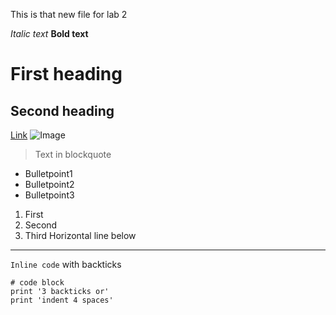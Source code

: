 This is that new file for lab 2

*Italic text*
**Bold text**
# First heading
## Second heading
[Link](http://google.com)
![Image](https://upload.wikimedia.org/wikipedia/commons/thumb/7/77/Google_Images_2015_logo.svg/800px-Google_Images_2015_logo.svg.png)
> Text in blockquote
* Bulletpoint1
* Bulletpoint2
* Bulletpoint3
1. First
2. Second
3. Third
Horizontal line below
---
`Inline code` with backticks
```
# code block
print '3 backticks or'
print 'indent 4 spaces'
```
